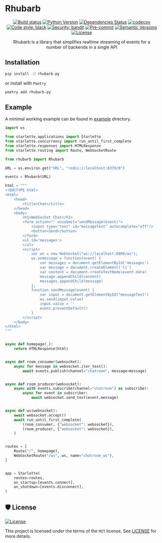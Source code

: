 # Rhubarb

<div align="center">

[![Build status](https://github.com/mopeyjellyfish/rhubarb/workflows/build/badge.svg?branch=main&event=push)](https://github.com/mopeyjellyfish/rhubarb/actions?query=workflow%3Abuild)
[![Python Version](https://img.shields.io/pypi/pyversions/rhubarb-py.svg)](https://pypi.org/project/rhubarb-py)
[![Dependencies Status](https://img.shields.io/badge/dependencies-up%20to%20date-brightgreen.svg)](https://github.com/mopeyjellyfish/rhubarb/pulls?utf8=%E2%9C%93&q=is%3Apr%20author%3Aapp%2Fdependabot)
[![codecov](https://codecov.io/gh/mopeyjellyfish/rhubarb/branch/main/graph/badge.svg?token=E8F5LMKDBK)](https://codecov.io/gh/mopeyjellyfish/rhubarb)
[![Code style: black](https://img.shields.io/badge/code%20style-black-000000.svg)](https://github.com/psf/black)
[![Security: bandit](https://img.shields.io/badge/security-bandit-green.svg)](https://github.com/PyCQA/bandit)
[![Pre-commit](https://img.shields.io/badge/pre--commit-enabled-brightgreen?logo=pre-commit&logoColor=white)](https://github.com/mopeyjellyfish/rhubarb/blob/master/.pre-commit-config.yaml)
[![Semantic Versions](https://img.shields.io/badge/%20%20%F0%9F%93%A6%F0%9F%9A%80-semantic--versions-e10079.svg)](https://github.com/mopeyjellyfish/rhubarb/releases)
[![License](https://img.shields.io/github/license/mopeyjellyfish/rhubarb)](https://github.com/mopeyjellyfish/rhubarb/blob/master/LICENSE)

Rhubarb is a library that simplifies realtime streaming of events for a number of backends in a single API

</div>

## Installation

```bash
pip install -U rhubarb-py
```

or install with `Poetry`

```bash
poetry add rhubarb-py
```

## Example

A minimal working example can be found in [example](https://github.com/mopeyjellyfish/rhubarb/blob/main/example/app.py) directory.

```python
import os

from starlette.applications import Starlette
from starlette.concurrency import run_until_first_complete
from starlette.responses import HTMLResponse
from starlette.routing import Route, WebSocketRoute

from rhubarb import Rhubarb

URL = os.environ.get("URL", "redis://localhost:6379/0")

events = Rhubarb(URL)

html = """
<!DOCTYPE html>
<html>
    <head>
        <title>Chat</title>
    </head>
    <body>
        <h1>WebSocket Chat</h1>
        <form action="" onsubmit="sendMessage(event)">
            <input type="text" id="messageText" autocomplete="off"/>
            <button>Send</button>
        </form>
        <ul id='messages'>
        </ul>
        <script>
            var ws = new WebSocket("ws://localhost:8000/ws");
            ws.onmessage = function(event) {
                var messages = document.getElementById('messages')
                var message = document.createElement('li')
                var content = document.createTextNode(event.data)
                message.appendChild(content)
                messages.appendChild(message)
            };
            function sendMessage(event) {
                var input = document.getElementById("messageText")
                ws.send(input.value)
                input.value = ''
                event.preventDefault()
            }
        </script>
    </body>
</html>
"""


async def homepage(_):
    return HTMLResponse(html)


async def room_consumer(websocket):
    async for message in websocket.iter_text():
        await events.publish(channel="chatroom", message=message)


async def room_producer(websocket):
    async with events.subscribe(channel="chatroom") as subscriber:
        async for event in subscriber:
            await websocket.send_text(event.message)


async def ws(websocket):
    await websocket.accept()
    await run_until_first_complete(
        (room_consumer, {"websocket": websocket}),
        (room_producer, {"websocket": websocket}),
    )


routes = [
    Route("/", homepage),
    WebSocketRoute("/ws", ws, name="chatroom_ws"),
]


app = Starlette(
    routes=routes,
    on_startup=[events.connect],
    on_shutdown=[events.disconnect],
)
```



## 🛡 License

[![License](https://img.shields.io/github/license/mopeyjellyfish/rhubarb)](https://github.com/mopeyjellyfish/rhubarb/blob/master/LICENSE)

This project is licensed under the terms of the `MIT` license. See [LICENSE](https://github.com/mopeyjellyfish/rhubarb/blob/master/LICENSE) for more details.
